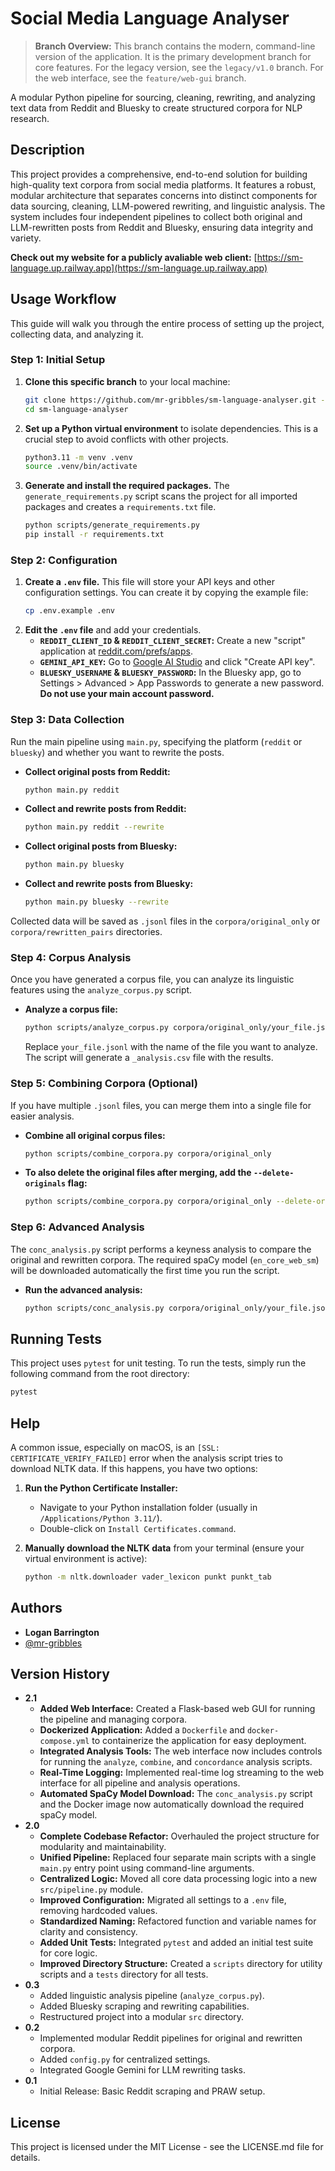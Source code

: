 # Social Media Language Analyser

> **Branch Overview:** This branch contains the modern, command-line version of the application. It is the primary development branch for core features. For the legacy version, see the `legacy/v1.0` branch. For the web interface, see the `feature/web-gui` branch.

A modular Python pipeline for sourcing, cleaning, rewriting, and analyzing text data from Reddit and Bluesky to create structured corpora for NLP research.

## Description

This project provides a comprehensive, end-to-end solution for building high-quality text corpora from social media platforms. It features a robust, modular architecture that separates concerns into distinct components for data sourcing, cleaning, LLM-powered rewriting, and linguistic analysis. The system includes four independent pipelines to collect both original and LLM-rewritten posts from Reddit and Bluesky, ensuring data integrity and variety. 

**Check out my website for a publicly avaliable web client:** [https://sm-language.up.railway.app](https://sm-language.up.railway.app)

## Usage Workflow

This guide will walk you through the entire process of setting up the project, collecting data, and analyzing it.

### Step 1: Initial Setup

1.  **Clone this specific branch** to your local machine:
    ```bash
    git clone https://github.com/mr-gribbles/sm-language-analyser.git --branch v2.0-refactor
    cd sm-language-analyser
    ```
2.  **Set up a Python virtual environment** to isolate dependencies. This is a crucial step to avoid conflicts with other projects.
    ```bash
    python3.11 -m venv .venv
    source .venv/bin/activate
    ```
3.  **Generate and install the required packages.** The `generate_requirements.py` script scans the project for all imported packages and creates a `requirements.txt` file.
    ```bash
    python scripts/generate_requirements.py
    pip install -r requirements.txt
    ```

### Step 2: Configuration

1.  **Create a `.env` file.** This file will store your API keys and other configuration settings. You can create it by copying the example file:
    ```bash
    cp .env.example .env
    ```
2.  **Edit the `.env` file** and add your credentials.
    *   **`REDDIT_CLIENT_ID` & `REDDIT_CLIENT_SECRET`:** Create a new "script" application at [reddit.com/prefs/apps](https://www.reddit.com/prefs/apps).
    *   **`GEMINI_API_KEY`:** Go to [Google AI Studio](https://aistudio.google.com/app/apikey) and click "Create API key".
    *   **`BLUESKY_USERNAME` & `BLUESKY_PASSWORD`:** In the Bluesky app, go to Settings > Advanced > App Passwords to generate a new password. **Do not use your main account password.**

### Step 3: Data Collection

Run the main pipeline using `main.py`, specifying the platform (`reddit` or `bluesky`) and whether you want to rewrite the posts.

*   **Collect original posts from Reddit:**
    ```bash
    python main.py reddit
    ```
*   **Collect and rewrite posts from Reddit:**
    ```bash
    python main.py reddit --rewrite
    ```
*   **Collect original posts from Bluesky:**
    ```bash
    python main.py bluesky
    ```
*   **Collect and rewrite posts from Bluesky:**
    ```bash
    python main.py bluesky --rewrite
    ```
Collected data will be saved as `.jsonl` files in the `corpora/original_only` or `corpora/rewritten_pairs` directories.

### Step 4: Corpus Analysis

Once you have generated a corpus file, you can analyze its linguistic features using the `analyze_corpus.py` script.

*   **Analyze a corpus file:**
    ```bash
    python scripts/analyze_corpus.py corpora/original_only/your_file.jsonl
    ```
    Replace `your_file.jsonl` with the name of the file you want to analyze. The script will generate a `_analysis.csv` file with the results.

### Step 5: Combining Corpora (Optional)

If you have multiple `.jsonl` files, you can merge them into a single file for easier analysis.

*   **Combine all original corpus files:**
    ```bash
    python scripts/combine_corpora.py corpora/original_only
    ```
*   **To also delete the original files after merging, add the `--delete-originals` flag:**
    ```bash
    python scripts/combine_corpora.py corpora/original_only --delete-originals
    ```

### Step 6: Advanced Analysis

The `conc_analysis.py` script performs a keyness analysis to compare the original and rewritten corpora. The required spaCy model (`en_core_web_sm`) will be downloaded automatically the first time you run the script.

*   **Run the advanced analysis:**
    ```bash
    python scripts/conc_analysis.py corpora/original_only/your_file.jsonl corpora/rewritten_pairs/your_rewritten_file.jsonl
    ```

## Running Tests

This project uses `pytest` for unit testing. To run the tests, simply run the following command from the root directory:

```bash
pytest
```

## Help

A common issue, especially on macOS, is an `[SSL: CERTIFICATE_VERIFY_FAILED]` error when the analysis script tries to download NLTK data. If this happens, you have two options:

1.  **Run the Python Certificate Installer:**
    * Navigate to your Python installation folder (usually in `/Applications/Python 3.11/`).
    * Double-click on `Install Certificates.command`.

2.  **Manually download the NLTK data** from your terminal (ensure your virtual environment is active):
    ```bash
    python -m nltk.downloader vader_lexicon punkt punkt_tab
    ```

## Authors

* **Logan Barrington**
* [@mr-gribbles](https://github.com/mr-gribbles)

## Version History

* **2.1**
    * **Added Web Interface:** Created a Flask-based web GUI for running the pipeline and managing corpora.
    * **Dockerized Application:** Added a `Dockerfile` and `docker-compose.yml` to containerize the application for easy deployment.
    * **Integrated Analysis Tools:** The web interface now includes controls for running the `analyze`, `combine`, and `concordance` analysis scripts.
    * **Real-Time Logging:** Implemented real-time log streaming to the web interface for all pipeline and analysis operations.
    * **Automated SpaCy Model Download:** The `conc_analysis.py` script and the Docker image now automatically download the required spaCy model.
* **2.0**
    * **Complete Codebase Refactor:** Overhauled the project structure for modularity and maintainability.
    * **Unified Pipeline:** Replaced four separate main scripts with a single `main.py` entry point using command-line arguments.
    * **Centralized Logic:** Moved all core data processing logic into a new `src/pipeline.py` module.
    * **Improved Configuration:** Migrated all settings to a `.env` file, removing hardcoded values.
    * **Standardized Naming:** Refactored function and variable names for clarity and consistency.
    * **Added Unit Tests:** Integrated `pytest` and added an initial test suite for core logic.
    * **Improved Directory Structure:** Created a `scripts` directory for utility scripts and a `tests` directory for all tests.
* **0.3**
    * Added linguistic analysis pipeline (`analyze_corpus.py`).
    * Added Bluesky scraping and rewriting capabilities.
    * Restructured project into a modular `src` directory.
* **0.2**
    * Implemented modular Reddit pipelines for original and rewritten corpora.
    * Added `config.py` for centralized settings.
    * Integrated Google Gemini for LLM rewriting tasks.
* **0.1**
    * Initial Release: Basic Reddit scraping and PRAW setup.

## License

This project is licensed under the MIT License - see the LICENSE.md file for details.
